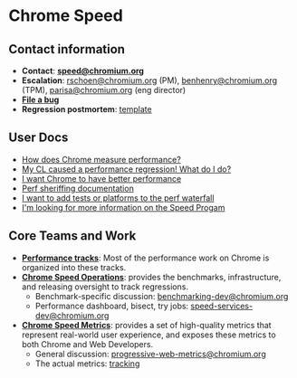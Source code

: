 # Chrome Speed

## Contact information

  * **Contact**: **speed@chromium.org**
  * **Escalation**: rschoen@chromium.org (PM), benhenry@chromium.org (TPM),
    parisa@chromium.org (eng director)
  * **[File a bug](https://bugs.chromium.org/p/chromium/issues/entry?template=Speed%20Bug)**
  * **Regression postmortem**: [template](https://docs.google.com/document/d/1fvfhFNOoUL9rB0XAEe1MYefyM_9yriR1IPjdxdm7PaQ/edit?disco=AAAABKdHwCg)

## User Docs

  * [How does Chrome measure performance?](how_does_chrome_measure_performance.md)
  * [My CL caused a performance regression! What do I do?](addressing_performance_regressions.md)
  * [I want Chrome to have better performance](help_improve_performance.md)
  * [Perf sheriffing documentation](perf_regression_sheriffing.md)
  * [I want to add tests or platforms to the perf waterfall](adding_tests_bots.md)
  * [I'm looking for more information on the Speed Progam](speed_program.md)

## Core Teams and Work

  * **[Performance tracks](performance_tracks.md)**: Most of the performance
    work on Chrome is organized into these tracks.
  * **[Chrome Speed Operations](https://docs.google.com/document/d/1_qx6TV_N20V3bF3TQW74_9kluIJXAwkB8Lj2dLBRsRc/edit)**: provides the benchmarks, infrastructure, and
    releasing oversight to track regressions.
    <!--- TODO: General discussion: chrome-speed-operations mailing list link -->
    <!--- TODO: Tracking releases and regressions: chrome-speed-releasing mailing list link -->
    * Benchmark-specific discussion: benchmarking-dev@chromium.org
    <!--- TODO: Requests for new benchmarks: chrome-benchmarking-request mailing list link -->
    * Performance dashboard, bisect, try jobs: speed-services-dev@chromium.org
  * **[Chrome Speed Metrics](https://docs.google.com/document/d/1wBT5fauGf8bqW2Wcg2A5Z-3_ZvgPhE8fbp1Xe6xfGRs/edit#heading=h.8ieoiiwdknwt)**: provides a set of high-quality metrics that represent real-world user experience, and exposes these metrics to both Chrome and Web Developers.
    * General discussion: progressive-web-metrics@chromium.org
    * The actual metrics: [tracking](https://docs.google.com/spreadsheets/d/1gY5hkKPp8RNVqmOw1d-bo-f9EXLqtq4wa3Z7Q8Ek9Tk/edit#gid=0)